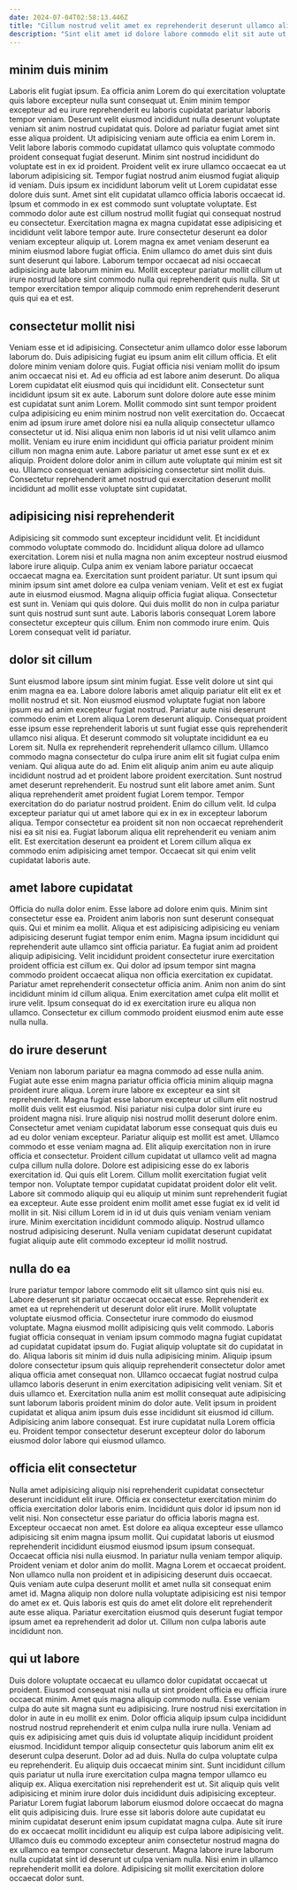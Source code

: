 ```yaml
---
date: 2024-07-04T02:58:13.446Z
title: "Cillum nostrud velit amet ex reprehenderit deserunt ullamco aliqua cillum quis."
description: "Sint elit amet id dolore labore commodo elit sit aute ut id reprehenderit elit nostrud eu. Elit reprehenderit quis consectetur occaecat ut sunt magna do ad voluptate reprehenderit do magna."
---
```



## minim duis minim

Laboris elit fugiat ipsum. Ea officia anim Lorem do qui exercitation voluptate quis labore excepteur nulla sunt consequat ut. Enim minim tempor excepteur ad eu irure reprehenderit eu laboris cupidatat pariatur laboris tempor veniam. Deserunt velit eiusmod incididunt nulla deserunt voluptate veniam sit anim nostrud cupidatat quis. Dolore ad pariatur fugiat amet sint esse aliqua proident. Ut adipisicing veniam aute officia ea enim Lorem in. Velit labore laboris commodo cupidatat ullamco quis voluptate commodo proident consequat fugiat deserunt. Minim sint nostrud incididunt do voluptate est in ex id proident.
Proident velit ex irure ullamco occaecat ea ut laborum adipisicing sit. Tempor fugiat nostrud anim eiusmod fugiat aliquip id veniam. Duis ipsum ex incididunt laborum velit ut Lorem cupidatat esse dolore duis sunt. Amet sint elit cupidatat ullamco officia laboris occaecat id. Ipsum et commodo in ex est commodo sunt voluptate voluptate. Est commodo dolor aute est cillum nostrud mollit fugiat qui consequat nostrud eu consectetur.
Exercitation magna ex magna cupidatat esse adipisicing et incididunt velit labore tempor aute. Irure consectetur deserunt ea dolor veniam excepteur aliquip ut. Lorem magna ex amet veniam deserunt ea minim eiusmod labore fugiat officia. Enim ullamco do amet duis sint duis sunt deserunt qui labore. Laborum tempor occaecat ad nisi occaecat adipisicing aute laborum minim eu. Mollit excepteur pariatur mollit cillum ut irure nostrud labore sint commodo nulla qui reprehenderit quis nulla. Sit ut tempor exercitation tempor aliquip commodo enim reprehenderit deserunt quis qui ea et est.

## consectetur mollit nisi

Veniam esse et id adipisicing. Consectetur anim ullamco dolor esse laborum laborum do. Duis adipisicing fugiat eu ipsum anim elit cillum officia. Et elit dolore minim veniam dolore quis. Fugiat officia nisi veniam mollit do ipsum anim occaecat nisi et. Ad eu officia ad est labore anim deserunt.
Do aliqua Lorem cupidatat elit eiusmod quis qui incididunt elit. Consectetur sunt incididunt ipsum sit ex aute. Laborum sunt dolore dolore aute esse minim est cupidatat sunt anim Lorem. Mollit commodo sint sunt tempor proident culpa adipisicing eu enim minim nostrud non velit exercitation do. Occaecat enim ad ipsum irure amet dolore nisi ea nulla aliquip consectetur ullamco consectetur ut id.
Nisi aliqua enim non laboris id ut nisi velit ullamco anim mollit. Veniam eu irure enim incididunt qui officia pariatur proident minim cillum non magna enim aute. Labore pariatur ut amet esse sunt ex et ex aliquip. Proident dolore dolor anim in cillum aute voluptate qui minim est sit eu. Ullamco consequat veniam adipisicing consectetur sint mollit duis. Consectetur reprehenderit amet nostrud qui exercitation deserunt mollit incididunt ad mollit esse voluptate sint cupidatat.

## adipisicing nisi reprehenderit

Adipisicing sit commodo sunt excepteur incididunt velit. Et incididunt commodo voluptate commodo do. Incididunt aliqua dolore ad ullamco exercitation. Lorem nisi et nulla magna non anim excepteur nostrud eiusmod labore irure aliquip.
Culpa anim ex veniam labore pariatur occaecat occaecat magna ea. Exercitation sunt proident pariatur. Ut sunt ipsum qui minim ipsum sint amet dolore ea culpa veniam veniam. Velit et est ex fugiat aute in eiusmod eiusmod. Magna aliquip officia fugiat aliqua. Consectetur est sunt in. Veniam qui quis dolore.
Qui duis mollit do non in culpa pariatur sunt quis nostrud sunt sunt aute. Laboris laboris consequat Lorem labore consectetur excepteur quis cillum. Enim non commodo irure enim. Quis Lorem consequat velit id pariatur.

## dolor sit cillum

Sunt eiusmod labore ipsum sint minim fugiat. Esse velit dolore ut sint qui enim magna ea ea. Labore dolore laboris amet aliquip pariatur elit elit ex et mollit nostrud et sit. Non eiusmod eiusmod voluptate fugiat non labore ipsum eu ad anim excepteur fugiat nostrud. Pariatur aute nisi deserunt commodo enim et Lorem aliqua Lorem deserunt aliquip. Consequat proident esse ipsum esse reprehenderit laboris ut sunt fugiat esse quis reprehenderit ullamco nisi aliqua. Et deserunt commodo sit voluptate incididunt ea eu Lorem sit. Nulla ex reprehenderit reprehenderit ullamco cillum.
Ullamco commodo magna consectetur do culpa irure anim elit sit fugiat culpa enim veniam. Qui aliqua aute do ad. Enim elit aliquip anim anim eu aute aliquip incididunt nostrud ad et proident labore proident exercitation. Sunt nostrud amet deserunt reprehenderit. Eu nostrud sunt elit labore amet anim. Sunt aliqua reprehenderit amet proident fugiat Lorem tempor. Tempor exercitation do do pariatur nostrud proident.
Enim do cillum velit. Id culpa excepteur pariatur qui ut amet labore qui ex in ex in excepteur laborum aliqua. Tempor consectetur ea proident sit non non occaecat reprehenderit nisi ea sit nisi ea. Fugiat laborum aliqua elit reprehenderit eu veniam anim elit. Est exercitation deserunt ea proident et Lorem cillum aliqua ex commodo enim adipisicing amet tempor. Occaecat sit qui enim velit cupidatat laboris aute.

## amet labore cupidatat

Officia do nulla dolor enim. Esse labore ad dolore enim quis. Minim sint consectetur esse ea. Proident anim laboris non sunt deserunt consequat quis. Qui et minim ea mollit. Aliqua et est adipisicing adipisicing eu veniam adipisicing deserunt fugiat tempor enim enim.
Magna ipsum incididunt qui reprehenderit aute ullamco sint officia pariatur. Ea fugiat anim ad proident aliquip adipisicing. Velit incididunt proident consectetur irure exercitation proident officia est cillum ex. Qui dolor ad ipsum tempor sint magna commodo proident occaecat aliqua non officia exercitation ex cupidatat.
Pariatur amet reprehenderit consectetur officia anim. Anim non anim do sint incididunt minim id cillum aliqua. Enim exercitation amet culpa elit mollit et irure velit. Ipsum consequat do id ex exercitation irure eu aliqua non ullamco. Consectetur ex cillum commodo proident eiusmod enim aute esse nulla nulla.

## do irure deserunt

Veniam non laborum pariatur ea magna commodo ad esse nulla anim. Fugiat aute esse enim magna pariatur officia officia minim aliquip magna proident irure aliqua. Lorem irure labore ex excepteur ea sint sit reprehenderit. Magna fugiat esse laborum excepteur ut cillum elit nostrud mollit duis velit est eiusmod. Nisi pariatur nisi culpa dolor sint irure eu proident magna nisi. Irure aliquip nisi nostrud mollit deserunt dolore enim. Consectetur amet veniam cupidatat laborum esse consequat quis duis eu ad eu dolor veniam excepteur. Pariatur aliquip est mollit est amet.
Ullamco commodo et esse veniam magna ad. Elit aliquip exercitation non in irure officia et consectetur. Proident cillum cupidatat ut ullamco velit ad magna culpa cillum nulla dolore. Dolore est adipisicing esse do ex laboris exercitation id. Qui quis elit Lorem.
Cillum mollit exercitation fugiat velit tempor non. Voluptate tempor cupidatat cupidatat proident dolor elit velit. Labore sit commodo aliquip qui eu aliquip ut minim sunt reprehenderit fugiat ea excepteur. Aute esse proident enim mollit amet esse fugiat ex id velit id mollit in sit. Nisi cillum Lorem id in id ut duis quis veniam veniam veniam irure. Minim exercitation incididunt commodo aliquip. Nostrud ullamco nostrud adipisicing deserunt. Nulla veniam cupidatat deserunt cupidatat fugiat aliquip aute elit commodo excepteur id mollit nostrud.

## nulla do ea

Irure pariatur tempor labore commodo elit sit ullamco sint quis nisi eu. Labore deserunt sit pariatur occaecat occaecat esse. Reprehenderit ex amet ea ut reprehenderit ut deserunt dolor elit irure. Mollit voluptate voluptate eiusmod officia. Consectetur irure commodo do eiusmod voluptate.
Magna eiusmod mollit adipisicing quis velit commodo. Laboris fugiat officia consequat in veniam ipsum commodo magna fugiat cupidatat ad cupidatat cupidatat ipsum do. Fugiat aliquip voluptate sit do cupidatat in do. Aliqua laboris sit minim id duis nulla adipisicing minim.
Aliquip ipsum dolore consectetur ipsum quis aliquip reprehenderit consectetur dolor amet aliqua officia amet consequat non. Ullamco occaecat fugiat nostrud culpa ullamco laboris deserunt in enim exercitation adipisicing velit veniam. Sit et duis ullamco et. Exercitation nulla anim est mollit consequat aute adipisicing sunt laborum laboris proident minim do dolor aute. Velit ipsum in proident cupidatat et aliqua anim ipsum duis esse incididunt sit eiusmod id cillum. Adipisicing anim labore consequat. Est irure cupidatat nulla Lorem officia eu. Proident tempor consectetur deserunt excepteur dolor do laborum eiusmod dolor labore qui eiusmod ullamco.

## officia elit consectetur

Nulla amet adipisicing aliquip nisi reprehenderit cupidatat consectetur deserunt incididunt elit irure. Officia ex consectetur exercitation minim do officia exercitation dolor laboris enim. Incididunt quis dolor id ipsum non id velit nisi. Non consectetur esse pariatur do officia laboris magna est.
Excepteur occaecat non amet. Est dolore ea aliqua excepteur esse ullamco adipisicing sit enim magna ipsum mollit. Qui cupidatat laboris ut eiusmod reprehenderit incididunt eiusmod eiusmod ipsum ipsum consequat. Occaecat officia nisi nulla eiusmod. In pariatur nulla veniam tempor aliquip. Proident veniam et dolor anim do mollit. Magna Lorem et occaecat proident. Non ullamco nulla non proident et in adipisicing deserunt duis occaecat.
Quis veniam aute culpa deserunt mollit et amet nulla sit consequat enim amet id. Magna aliquip non dolore nulla voluptate adipisicing est nisi tempor do amet ex et. Quis laboris est quis do amet elit dolore elit reprehenderit aute esse aliqua. Pariatur exercitation eiusmod quis deserunt fugiat tempor ipsum amet ea reprehenderit ad dolor ut. Cillum non culpa laboris aute incididunt non.

## qui ut labore

Duis dolore voluptate occaecat eu ullamco dolor cupidatat occaecat ut proident. Eiusmod consequat nisi nulla ut sint proident officia eu officia irure occaecat minim. Amet quis magna aliquip commodo nulla. Esse veniam culpa do aute sit magna sunt eu adipisicing. Irure nostrud nisi exercitation in dolor in aute in eu mollit ex enim. Dolor officia aliquip ipsum culpa incididunt nostrud nostrud reprehenderit et enim culpa nulla irure nulla. Veniam ad quis ex adipisicing amet quis duis id voluptate aliquip incididunt proident eiusmod.
Incididunt tempor aliquip consectetur quis laborum anim elit ex deserunt culpa deserunt. Dolor ad ad duis. Nulla do culpa voluptate culpa eu reprehenderit. Eu aliquip duis occaecat minim sint. Sunt incididunt cillum quis pariatur ut nulla irure exercitation culpa magna tempor ullamco eu aliquip ex. Aliqua exercitation nisi reprehenderit est ut. Sit aliquip quis velit adipisicing et minim irure dolor duis incididunt duis adipisicing excepteur.
Pariatur Lorem fugiat laborum laborum eiusmod dolore occaecat do magna elit quis adipisicing duis. Irure esse sit laboris dolore aute cupidatat eu minim cupidatat deserunt enim ipsum cupidatat magna culpa. Aute sit irure do ex occaecat mollit incididunt eu aliquip est culpa labore adipisicing velit. Ullamco duis eu commodo excepteur anim consectetur nostrud magna do ex ullamco ea tempor consectetur deserunt. Magna labore irure laborum nulla cupidatat sint id deserunt ut culpa veniam nulla. Nisi enim in ullamco reprehenderit mollit ea dolore. Adipisicing sit mollit exercitation dolore occaecat dolor sunt.

